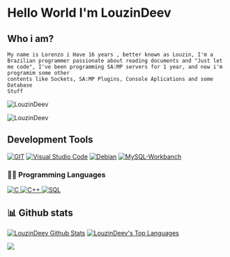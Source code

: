 <h1> Hello World I'm LouzinDeev </h1>

##  Who i am?

    My name is Lorenzo i Have 16 years , better known as Louzin, I'm a Brazilian programmer passionate about reading documents and "Just let me code", I've been programming SA:MP servers for 1 year, and now i'm programim some other
    contents like Sockets, SA:MP Plugins, Console Aplications and some Database
    Stuff

<p align="left"> <img src="https://komarev.com/ghpvc/?username=LouzinDeev&label=Profile%20views&color=919191&style=flat-square" alt="LouzinDeev" /> </p>
<p><img align="center" src="https://github-readme-streak-stats.herokuapp.com/?user=LouzinDeev&theme=dark" alt="LouzinDeev" /></p>


<h2>Development Tools</h2> 

<p>
    <a href="#">
        <img alt="GIT"
             src="https://img.shields.io/badge/Git-F05032?style=for-the-badge&logo=git&logoColor=white"></a>
    <a href="#">
        <img alt="Visual Studio Code"
             src="https://img.shields.io/badge/Visual_Studio_Code-0078D4?style=for-the-badge&logo=visual%20studio%20code&logoColor=white"></a>
    <a href="#">
        <img alt="Debian"
             src="https://img.shields.io/badge/Ubuntu-FFFFFF?style=for-the-badge&logo=ubuntu&logoColor=red"></a>
    <a href="#">
        <img alt="MySQL-Workbanch"
             src="https://img.shields.io/badge/MySQL Workbanch-FFFFFF?style=for-the-badge&logo=mysql&logoColor=blue"></a>
</p>

### 👨‍💻 Programming Languages

<p>
    <a href="#">
        <img alt="C"
             src="https://img.shields.io/badge/c-%2300599C.svg?style=for-the-badge&logo=c&logoColor=white" />
	</a>
    <a href="#">
        <img alt="C++"
             src="https://img.shields.io/badge/c++-%2300599C.svg?style=for-the-badge&logo=c%2B%2B&logoColor=white" />
	</a>
    <a href="#">
        <img alt="SQL"
             src="https://img.shields.io/badge/SQL%20-%23025E8C.svg?style=for-the-badge&logo=amazon-dynamodb&logoColor=white" />
	</a>
</p>


## 📊 Github stats
<p>
    <a align="center" href="https://github-readme-stats.vercel.app/api?username=LouzinDeev&show_icons=true&count_private=true&theme=react&hide_border=true&bg_color=1F222E&title_color=F85D7F&icon_color=F8D866"><img alt="LouzinDeev Github Stats"
                    src="https://github-readme-stats.vercel.app/api?username=LouzinDeev&show_icons=true&count_private=true&theme=react&hide_border=true&bg_color=1F222E&title_color=0000FF&icon_color=F8D866" /></a>
  <a align="center" href="https://github-readme-stats.vercel.app/api/top-langs/?username=LouzinDeev&langs_count=8&layout=compact&theme=react&hide_border=true&bg_color=1F222E&title_color=F85D7F&icon_color=F8D866">
    <img alt="LouzinDeev's Top Languages" src="https://github-readme-stats.vercel.app/api/top-langs/?username=LouzinDeev&langs_count=8&layout=compact&theme=react&hide_border=true&bg_color=1F222E&title_color=0000FF&icon_color=F8D866" /></a>
</p>

<p>
  <a align="center" href="#">
    <img src="https://github-profile-trophy.vercel.app/?username=LouzinDeev&theme=monokai&column=8&no-frame=true&no-bg=true">
  </a>
</p>
